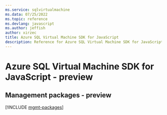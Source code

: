```yaml
---
ms.service: sqlvirtualmachine
ms.data: 07/25/2022
ms.topic: reference
ms.devlang: javascript
ms.author: jeffish
author: xirzec
title: Azure SQL Virtual Machine SDK for JavaScript
description: Reference for Azure SQL Virtual Machine SDK for JavaScript
---
```

# Azure SQL Virtual Machine SDK for JavaScript - preview

## Management packages - preview
[!INCLUDE [mgmt-packages](sql-virtual-machine-mgmt-index.md)]